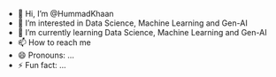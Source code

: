 - 👋 Hi, I’m @HummadKhaan
- 👀 I’m interested in Data Science, Machine Learning and Gen-AI
- 🌱 I’m currently learning Data Science, Machine Learning and Gen-AI
- 📫 How to reach me 
- 😄 Pronouns: ...
- ⚡ Fun fact: ...

<!---
HummadKhaan/HummadKhaan is a ✨ special ✨ repository because its `README.md` (this file) appears on your GitHub profile.
You can click the Preview link to take a look at your changes.
--->
